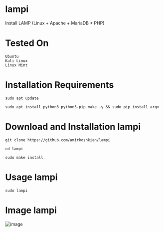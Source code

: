# lampi
Install LAMP (Linux + Apache + MariaDB + PHP)

# Tested On
```
Ubuntu
Kali Linux
Linux Mint
```

# Installation Requirements
```
sudo apt update
```
```
sudo apt install python3 python3-pip make -y && sudo pip install argv
```

# Download and Installation lampi
```
git clone https://github.com/amirkoshkian/lampi
```
```
cd lampi
```
```
sudo make install
```

# Usage lampi
```
sudo lampi
```

# Image lampi
![image](https://github.com/user-attachments/assets/6aa7b6df-bd44-4eb6-a822-0c6df1fd925d)
